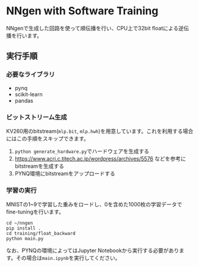 # NNgen with Software Training

NNgenで生成した回路を使って順伝播を行い、CPU上で32bit floatによる逆伝播を行います。

## 実行手順
### 必要なライブラリ
- pynq
- scikit-learn
- pandas

### ビットストリーム生成
KV260用のbitstream(`mlp.bit`, `mlp.hwh`)を用意しています。これを利用する場合にはこの手順をスキップできます。

1. `python generate_hardware.py`でハードウェアを生成する
2. https://www.acri.c.titech.ac.jp/wordpress/archives/5576 などを参考にbitstreamを生成する
3. PYNQ環境にbitstreamをアップロードする

### 学習の実行
MNISTの1~9で学習した重みをロードし、0を含めた1000枚の学習データでfine-tuningを行います。
```
cd ~/nngen
pip install .
cd training/float_backward
python main.py
```

なお、PYNQの環境によってはJupyter Notebookから実行する必要があります。その場合は`main.ipynb`を実行してください。
